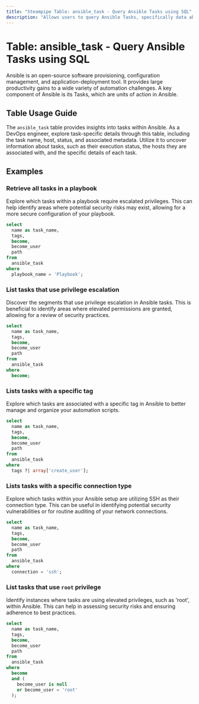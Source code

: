 ```yaml
---
title: "Steampipe Table: ansible_task - Query Ansible Tasks using SQL"
description: "Allows users to query Ansible Tasks, specifically data about the tasks executed in Ansible playbooks, providing insights into task details and execution status."
---
```


# Table: ansible_task - Query Ansible Tasks using SQL

Ansible is an open-source software provisioning, configuration management, and application-deployment tool. It provides large productivity gains to a wide variety of automation challenges. A key component of Ansible is its Tasks, which are units of action in Ansible.

## Table Usage Guide

The `ansible_task` table provides insights into tasks within Ansible. As a DevOps engineer, explore task-specific details through this table, including the task name, host, status, and associated metadata. Utilize it to uncover information about tasks, such as their execution status, the hosts they are associated with, and the specific details of each task.

## Examples

### Retrieve all tasks in a playbook
Explore which tasks within a playbook require escalated privileges. This can help identify areas where potential security risks may exist, allowing for a more secure configuration of your playbook.

```sql
select
  name as task_name,
  tags,
  become,
  become_user
  path
from
  ansible_task
where
  playbook_name = 'Playbook';
```

### List tasks that use privilege escalation
Discover the segments that use privilege escalation in Ansible tasks. This is beneficial to identify areas where elevated permissions are granted, allowing for a review of security practices.

```sql
select
  name as task_name,
  tags,
  become,
  become_user
  path
from
  ansible_task
where
  become;
```

### Lists tasks with a specific tag
Explore which tasks are associated with a specific tag in Ansible to better manage and organize your automation scripts.

```sql
select
  name as task_name,
  tags,
  become,
  become_user
  path
from
  ansible_task
where
  tags ?| array['create_user'];
```

### Lists tasks with a specific connection type
Explore which tasks within your Ansible setup are utilizing SSH as their connection type. This can be useful in identifying potential security vulnerabilities or for routine auditing of your network connections.

```sql
select
  name as task_name,
  tags,
  become,
  become_user
  path
from
  ansible_task
where
  connection = 'ssh';
```

### List tasks that use `root` privilege
Identify instances where tasks are using elevated privileges, such as 'root', within Ansible. This can help in assessing security risks and ensuring adherence to best practices.

```sql
select
  name as task_name,
  tags,
  become,
  become_user
  path
from
  ansible_task
where
  become
  and (
    become_user is null
    or become_user = 'root'
  );
```